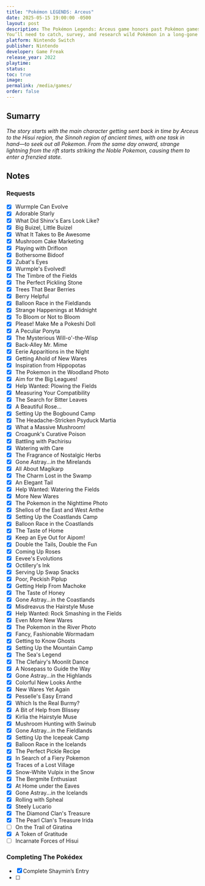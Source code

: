 ```yaml
---
title: "Pokémon LEGENDS: Arceus"
date: 2025-05-15 19:00:00 -0500
layout: post
description: The Pokémon Legends: Arceus game honors past Pokémon games’ core gameplay while infusing new action and RPG elements.
You’ll need to catch, survey, and research wild Pokémon in a long-gone era of the Sinnoh region to create and complete the region’s first Pokédex.
platform: Nintendo Switch
publisher: Nintendo
developer: Game Freak
release_year: 2022
playtime: 
status: 
toc: true
image: 
permalink: /media/games/
order: false
---
```


## Sumarry

*The story starts with the main character getting sent back in time by Arceus to the Hisui region, the Sinnoh region of ancient times, with one task in hand—to seek out all Pokemon. From the same day onward, strange lightning from the rift starts striking the Noble Pokemon, causing them to enter a frenzied state.*

## Notes

### Requests

- [x] Wurmple Can Evolve	
- [x] Adorable Starly
- [x] What Did Shinx's Ears Look Like?	
- [x] Big Buizel, Little Buizel	
- [x] What It Takes to Be Awesome	
- [x] Mushroom Cake Marketing	
- [x] Playing with Drifloon	
- [x] Bothersome Bidoof	
- [x] Zubat's Eyes	
- [x] Wurmple's Evolved!	
- [x] The Timbre of the Fields	
- [x] The Perfect Pickling Stone
- [x] Trees That Bear Berries	
- [x] Berry Helpful	
- [x] Balloon Race in the Fieldlands	
- [x] Strange Happenings at Midnight	
- [x] To Bloom or Not to Bloom	
- [x] Please! Make Me a Pokeshi Doll	
- [x] A Peculiar Ponyta
- [x] The Mysterious Will-o'-the-Wisp	
- [x] Back-Alley Mr. Mime		
- [x] Eerie Apparitions in the Night	
- [x] Getting Ahold of New Wares	
- [x] Inspiration from Hippopotas	
- [x] The Pokemon in the Woodland Photo		
- [x] Aim for the Big Leagues!	
- [x] Help Wanted: Plowing the Fields
- [x] Measuring Your Compatibility	
- [x] The Search for Bitter Leaves	
- [x] A Beautiful Rose...	
- [x] Setting Up the Bogbound Camp	
- [x] The Headache-Stricken Psyduck	Martia 
- [x] What a Massive Mushroom!	
- [x] Croagunk's Curative Poison	
- [x] Battling with Pachirisu	
- [x] Watering with Care	
- [x] The Fragrance of Nostalgic Herbs
- [x] Gone Astray...in the Mirelands	
- [x] All About Magikarp	
- [x] The Charm Lost in the Swamp
- [x] An Elegant Tail	
- [x] Help Wanted: Watering the Fields	
- [x] More New Wares	
- [x] The Pokemon in the Nighttime Photo	
- [x] Shellos of the East and West	Anthe 
- [x] Setting Up the Coastlands Camp	
- [x] Balloon Race in the Coastlands	
- [x] The Taste of Home	
- [x] Keep an Eye Out for Aipom!	
- [x] Double the Tails, Double the Fun	
- [x] Coming Up Roses
- [x] Eevee's Evolutions
- [x] Octillery's Ink	
- [x] Serving Up Swap Snacks	
- [x] Poor, Peckish Piplup
- [x] Getting Help From Machoke	
- [x] The Taste of Honey	
- [x] Gone Astray...in the Coastlands
- [x] Misdreavus the Hairstyle Muse	
- [x] Help Wanted: Rock Smashing in the Fields	
- [x] Even More New Wares	
- [x] The Pokemon in the River Photo
- [x] Fancy, Fashionable Wormadam		
- [x] Getting to Know Ghosts
- [x] Setting Up the Mountain Camp	
- [x] The Sea's Legend	
- [x] The Clefairy's Moonlit Dance
- [x] A Nosepass to Guide the Way	
- [x] Gone Astray...in the Highlands	
- [x] Colorful New Looks	Anthe 
- [x] New Wares Yet  Again	
- [x] Pesselle's Easy Errand
- [x] Which Is the Real Burmy?	
- [x] A Bit of Help from Blissey	
- [x] Kirlia the Hairstyle Muse
- [x] Mushroom Hunting with Swinub	
- [x] Gone Astray...in the Fieldlands	
- [x] Setting Up the Icepeak Camp	
- [x] Balloon Race in the Icelands
- [x] The Perfect Pickle Recipe	
- [x] In Search of a Fiery Pokemon	
- [x] Traces of a Lost Village	
- [x] Snow-White Vulpix in the Snow	
- [x] The Bergmite Enthusiast
- [x] At Home under the Eaves	
- [x] Gone Astray...in the Icelands	
- [x] Rolling with Spheal
- [x] Steely Lucario	
- [x] The Diamond Clan's Treasure
- [x] The Pearl Clan's Treasure	Irida 
- [ ] On the Trail of Giratina	
- [x] A Token of Gratitude
- [ ] Incarnate Forces of Hisui

### Completing The Pokédex

- [x] Complete Shaymin’s Entry
- [ ] 